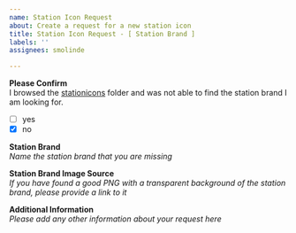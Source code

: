```yaml
---
name: Station Icon Request
about: Create a request for a new station icon
title: Station Icon Request - [ Station Brand ]
labels: ''
assignees: smolinde

---
```


**Please Confirm**  
I browsed the [stationicons](https://github.com/smolinde/iot-dashboard/tree/master/stationicons) folder and was not able to find the station brand I am looking for.
- [ ] yes
- [X] no

**Station Brand**  
_Name the station brand that you are missing_

**Station Brand Image Source**  
_If you have found a good PNG with a transparent background of the station brand, please provide a link to it_

**Additional Information**  
_Please add any other information about your request here_
